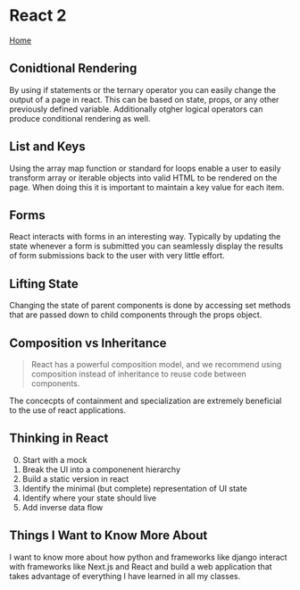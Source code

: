# React 2

[Home](../index.md)

## Conidtional Rendering

By using if statements or the ternary operator you can easily change the output of a page in react. This can be based on state, props, or any other previously defined variable. Additionally otgher logical operators can produce conditional rendering as well.

## List and Keys

Using the array map function or standard for loops enable a user to easily transform array or iterable objects into valid HTML to be rendered on the page. When doing this it is important to maintain a key value for each item.

## Forms

React interacts with forms in an interesting way. Typically by updating the state whenever a form is submitted you can seamlessly display the results of form submissions back to the user with very little effort.

## Lifting State

Changing the state of parent components is done by accessing set methods that are passed down to child components through the props object.

## Composition vs Inheritance

> React has a powerful composition model, and we recommend using composition instead of inheritance to reuse code between components.

The concecpts of containment and specialization are extremely beneficial to the use of react applications.

## Thinking in React

0. Start with a mock
1. Break the UI into a componenent hierarchy
2. Build a static version in react
3. Identify the minimal (but complete) representation of UI state
4. Identify where your state should live
5. Add inverse data flow

## Things I Want to Know More About

I want to know more about how python and frameworks like django interact with frameworks like Next.js and React and build a web application that takes advantage of everything I have learned in all my classes.
